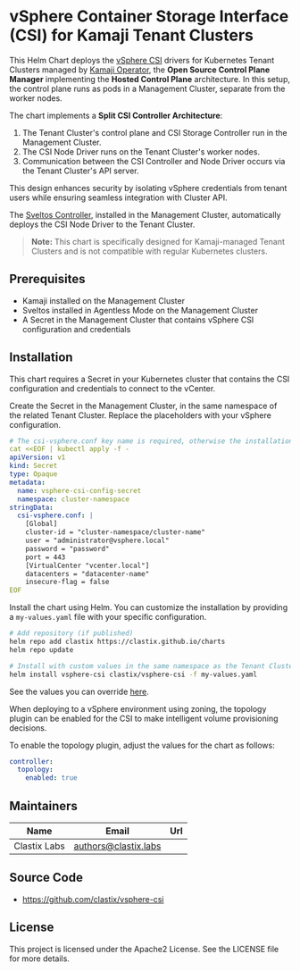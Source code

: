 # vSphere Container Storage Interface (CSI) for Kamaji Tenant Clusters

This Helm Chart deploys the [vSphere CSI](https://github.com/kubernetes-sigs/vsphere-csi-driver) drivers for Kubernetes Tenant Clusters managed by [Kamaji Operator](https://kamaji.clastix.io), the **Open Source Control Plane Manager** implementing the **Hosted Control Plane** architecture. In this setup, the control plane runs as pods in a Management Cluster, separate from the worker nodes.

The chart implements a **Split CSI Controller Architecture**:

1. The Tenant Cluster's control plane and CSI Storage Controller run in the Management Cluster.
2. The CSI Node Driver runs on the Tenant Cluster's worker nodes.
3. Communication between the CSI Controller and Node Driver occurs via the Tenant Cluster's API server.

This design enhances security by isolating vSphere credentials from tenant users while ensuring seamless integration with Cluster API.

The [Sveltos Controller](https://github.com/projectsveltos), installed in the Management Cluster, automatically deploys the CSI Node Driver to the Tenant Cluster.

> **Note:** This chart is specifically designed for Kamaji-managed Tenant Clusters and is not compatible with regular Kubernetes clusters.

## Prerequisites
- Kamaji installed on the Management Cluster
- Sveltos installed in Agentless Mode on the Management Cluster 
- A Secret in the Management Cluster that contains vSphere CSI configuration and credentials


## Installation
This chart requires a Secret in your Kubernetes cluster that contains the CSI configuration and credentials to connect to the vCenter.

Create the Secret in the Management Cluster, in the same namespace of the related Tenant Cluster. Replace the placeholders with your vSphere configuration.

```yaml
# The csi-vsphere.conf key name is required, otherwise the installation will fail
cat <<EOF | kubectl apply -f -
apiVersion: v1
kind: Secret
type: Opaque
metadata:
  name: vsphere-csi-config-secret
  namespace: cluster-namespace
stringData:
  csi-vsphere.conf: |
    [Global]
    cluster-id = "cluster-namespace/cluster-name"
    user = "administrator@vsphere.local"
    password = "password"
    port = 443
    [VirtualCenter "vcenter.local"]
    datacenters = "datacenter-name"
    insecure-flag = false
EOF
```

Install the chart using Helm. You can customize the installation by providing a `my-values.yaml` file with your specific configuration.

```bash
# Add repository (if published)
helm repo add clastix https://clastix.github.io/charts
helm repo update

# Install with custom values in the same namespace as the Tenant Cluster
helm install vsphere-csi clastix/vsphere-csi -f my-values.yaml
```

See the values you can override [here](./charts/vsphere-csi/README.md).

When deploying to a vSphere environment using zoning, the topology plugin can be enabled for the CSI to make intelligent volume provisioning decisions.

To enable the topology plugin, adjust the values for the chart as follows:

```yaml
controller:
  topology:
    enabled: true
```

## Maintainers

| Name | Email | Url |
| ---- | ------ | --- |
| Clastix Labs | <authors@clastix.labs> |  |

## Source Code

* <https://github.com/clastix/vsphere-csi>

## License

This project is licensed under the Apache2 License. See the LICENSE file for more details.
